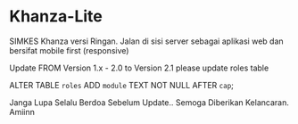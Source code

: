 # Khanza-Lite
SIMKES Khanza versi Ringan. Jalan di sisi server sebagai aplikasi web dan bersifat mobile first (responsive)

Update FROM Version 1.x - 2.0 to Version 2.1 please update roles table

ALTER TABLE `roles` ADD `module` TEXT NOT NULL AFTER `cap`;

Janga Lupa Selalu Berdoa Sebelum Update.. Semoga Diberikan Kelancaran. Amiinn
